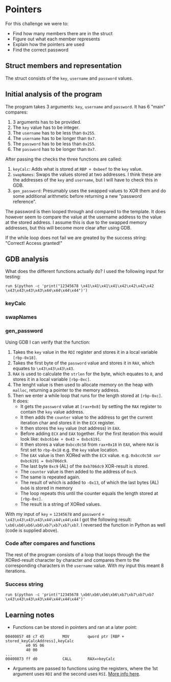 # Pointers
For this challenge we were to:
- Find how many members there are in the struct
- Figure out what each member represents
- Explain how the pointers are used
- Find the correct password

## Struct members and representation
The struct consists of the ```key```, ```username``` and ```password``` values. 

## Initial analysis of the program
The program takes 3 arguments: ```key```, ```username``` and ```password```. 
It has 6 "main" compares:
1. 3 arguments has to be provided.
2. The ```key``` value has to be integer.
3. The ```username``` has to be less than ```0x255```.
4. The ```username``` has to be longer than ```0x7```.
5. The ```password``` has to be less than ```0x255```.
6. The ```password``` has to be longer than ```0x7```.

After passing the checks the three functions are called:
1. ```keyCalc```: Adds what is stored at ```RBP + 0xbeef``` to the ```key``` value.
2. ```swapNames```: Swaps the values stored at two addresses. I think these are the addresses of the ```key``` and ```username```, but I will have to check this in GDB.
3. ```gen_password```: Presumably uses the swapped values to XOR them and do some additional arithmetic before returning a new "password reference".

The password is then looped through and compared to the template. It does however seem to compare the value at the username address to the value at the stored address.
I assume this is due to the swapped memory addresses, but this will become more clear after using GDB. 

If the while loop does not fail we are greated by the success string: "Correct! Access granted!"

## GDB analysis
What does the different functions actually do? I used the following input for testing:
````
run $(python -c 'print("12345678 \x41\x41\x41\x41\x42\x42\x42\x42 \x43\x43\x43\x43\x44\x44\x44\x44")')
````
### keyCalc

### swapNames

### gen_password
Using GDB I can verify that the function:
1. Takes the ```key``` value in the ```RDI``` register and stores it in a local variable ```[rbp-0x18]```.
2. Takes the first byte of the ```password``` value and stores it in ```RAX```, which equates to ```\x43\x43\x43\x43```. 
3. ```RAX``` is used to calculate the ```strlen``` for the byte, which equates to ```8```, and stores it in a local variable ```[rbp-0xc]```.
4. The lenght value is then used to allocate memory on the heap with ```malloc```, returning a pointer to the memory address. 
5. Then we enter a while loop that runs for the length stored at ```[rbp-0xc]```. It does:
   -  It gets the ```password``` value at ```[rax+0x8]``` by setting the ```RAX``` register to contain the ```key``` value address. 
   -  It then adds the ```counter``` value to the address to get the current iteration char and stores it in the ```ECX``` register.
   -  It then stores the ```key``` value (not address) in ```EAX```.
   -  Before adding ```ECX``` and ```EAX``` together. For the first iteration this would look like: ```0xbc614e + 0x43 = 0xbc6191```.
   -  It then stores a value ```0xbcc0c58``` from ```rax+0x18``` in ```EAX```, where ```RAX``` is first set to ```rbp-0x18``` e.g. the ```key``` value location.  
   -  The ```EAX``` value is then XORed with the ```ECX``` value. e.g. ```0xbcc0c58 xor 0xbc6191 = 0xb706dc9```. 
   -  The last byte ```0xc9``` (AL) of the ```0xb706dc9``` XOR-result is stored.
   -  The ```counter``` value is then added to the address of ```0xc9```. 
   -  The same is repeated again.
   -  The result of which is added to ```-0x13```, of which the last bytes (AL) ```0xb6``` is stored in memory
   -  The loop repeats this until the counter equals the length stored at ```[rbp-0xc]```.
   -  The result is a string of XORed values.

With my input of ```key``` = ```12345678``` and ```password``` = ```\x43\x43\x43\x43\x44\x44\x44\x44``` I got the following result: ```\xb6\xb6\xb6\xb6\xb7\xb7\xb7\xb7```. I reversed the function in Python as well (code is supplied above).

### Code after compares and functions 
The rest of the program consists of a loop that loops through the the XORed-result character by character and compares them to the corresponding characters in the ```username``` value. With my input this meant 8 iterations. 


### Success string
```
run $(python -c 'print("12345678 \xb6\xb6\xb6\xb6\xb7\xb7\xb7\xb7 \x43\x43\x43\x43\x44\x44\x44\x44")'
```

## Learning notes
- Functions can be stored in pointers and ran at a later point: 
```
00400857 48 c7 45        MOV        qword ptr [RBP + stored_keyCalcAddress],keyCalc
         e0 95 06 
         40 00
...
00400873 ff d0           CALL       RAX=>keyCalc                                    
```
- Arguments are passed to functions using the registers, where the 1st argument uses ```RDI``` and the second uses ```RSI```. [More info here](http://6.s081.scripts.mit.edu/sp18/x86-64-architecture-guide.html).
